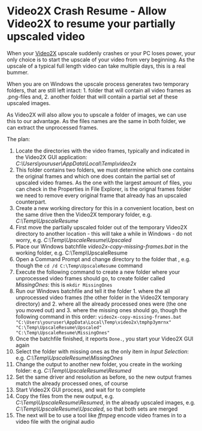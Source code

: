 # Video2X Crash Resume - Allow Video2X to resume your partially upscaled video

When your [Video2X](https://github.com/k4yt3x/video2x) upscale suddenly crashes or your PC loses power, your only choice is to start the upscale of your video from very beginning.  As the upscale of a typical full length video can take multiple days, this is a real bummer.

When you are on Windows the upscale process generates two temporary folders, that are still left intact: 1. folder that will contain all video frames as .png-files and, 2. another folder that will contain a partial set af these upscaled images.

As Video2X will also allow you to upscale a folder of images, we can use this to our advantage.  As the files names are the same in both folder, we can extract the unprocessed frames.

The plan:

1. Locate the directories with the video frames, typically and indicated in the Video2X GUI application: _C:\Users\youruser\AppData\Local\Temp\video2x_
2. This folder contains two folders, we must determine which one contains the original frames and which one does contain the partial set of upscaled video frames. As the one with the largest amount of files, you can check in the Properties in File Explorer, is the orignal frames folder we need to remove every original frame that already has an upscaled counterpart.
3. Create a new working directory for this in a convenient location, best on the same drive then the Video2X temporary folder, e.g. _C:\Temp\UpscaleResume_
4. First move the partially upscaled folder out of the temporary Video2X directory to another location - this will take a while in Windows - do not worry, e.g. _C:\Temp\UpscaleResume\Upscaled_
5. Place our Windows batchfile _video2x-copy-missing-frames.bat_ in the working folder, e.g. C:\Temp\UpscaleResume
6. Open a Command Prompt and change directory to the folder that , e.g. though the `cd /d C:\Temp\UpscaleResume` command
7. Execute the following command to create a new folder where your unprocessed video frames should go, to create folder called _MissingOnes_: this is `mkdir MissingOnes`
8. Run our Windows batchfile and tell it the folder 1. where the all unprocessed video frames (the other folder in the Video2X temporary directory) and 2. where all the already processed ones were (the one you moved out) and 3. where the missing ones should go, though the following command in this order: `video2x-copy-missing-frames.bat "C:\Users\youruser\AppData\Local\Temp\video2x\tmphp3ymrnx" "C:\Temp\UpscaleResume\Upscaled" "C:\Temp\UpscaleResume\MissingOnes"`
9. Once the batchfile finished, it reports `Done.`, you start your Video2X GUI again
10. Select the folder with missing ones as the only item in _Input Selection_: e.g. _C:\Temp\UpscaleResume\MissingOnes_
11. Change the output to another new folder, you create in the working folder: e.g. _C:\Temp\UpscaleResume\Resumed_
11. Set the same driver and resolution as before, so the new output frames match the already processed ones, of course
12. Start Video2X GUI process, and wait for to complete
13. Copy the files from the new output,  e.g. _C:\Temp\UpscaleResume\Resumed_,  in the already upscaled images, e.g. _C:\Temp\UpscaleResume\Upscaled_, so that both sets are merged
14. The next will be to use a tool like _ffmpeg_ encode video frames in to a video file with the original audio